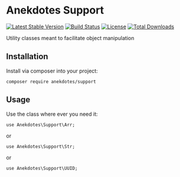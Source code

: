# Anekdotes Support

[![Latest Stable Version](https://poser.pugx.org/anekdotes/support/v/stable)](https://packagist.org/packages/anekdotes/support)
[![Build Status](https://travis-ci.org/anekdotes/support.svg?branch=master)](https://travis-ci.org/anekdotes/support)
[![License](https://poser.pugx.org/anekdotes/support/license)](https://packagist.org/packages/anekdotes/support)
[![Total Downloads](https://poser.pugx.org/anekdotes/support/downloads)](https://packagist.org/packages/anekdotes/support)

Utility classes meant to facilitate object manipulation

## Installation

Install via composer into your project:

```
composer require anekdotes/support
```

## Usage

Use the class where ever you need it:

```
use Anekdotes\Support\Arr;
```

or

```
use Anekdotes\Support\Str;
```

or

```
use Anekdotes\Support\UUID;
```
